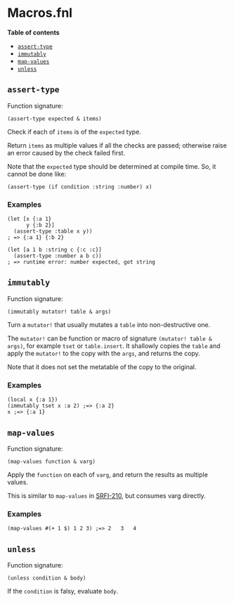 # Macros.fnl

**Table of contents**

- [`assert-type`](#assert-type)
- [`immutably`](#immutably)
- [`map-values`](#map-values)
- [`unless`](#unless)

## `assert-type`
Function signature:

```
(assert-type expected & items)
```

Check if each of `items` is of the `expected` type.

Return `items` as multiple values if all the checks are passed;
otherwise raise an error caused by the check failed first.

Note that the `expected` type should be determined at compile time.
So, it cannot be done like:

```fennel
(assert-type (if condition :string :number) x)
```

### Examples

```fennel
(let [x {:a 1}
      y {:b 2}]
  (assert-type :table x y))
; => {:a 1}	{:b 2}

(let [a 1 b :string c {:c :c}]
  (assert-type :number a b c))
; => runtime error: number expected, got string
```

## `immutably`
Function signature:

```
(immutably mutator! table & args)
```

Turn a `mutator!` that usually mutates a `table` into non-destructive one.

The `mutator!` can be function or macro of signature `(mutator! table & args)`,
for example `tset` or `table.insert`.
It shallowly copies the `table` and apply the `mutator!` to the copy with the `args`,
and returns the copy.

Note that it does not set the metatable of the copy to the original.

### Examples

```fennel
(local x {:a 1})
(immutably tset x :a 2) ;=> {:a 2}
x ;=> {:a 1}
```

## `map-values`
Function signature:

```
(map-values function & varg)
```

Apply the `function` on each of `varg`, and return the results as multiple values.

This is similar to `map-values` in [SRFI-210](https://srfi.schemers.org/srfi-210/),
but consumes varg directly.

### Examples

```fennel
(map-values #(+ 1 $) 1 2 3) ;=> 2	3	4
```

## `unless`
Function signature:

```
(unless condition & body)
```

If the `condition` is falsy, evaluate `body`.


<!-- Generated with Fenneldoc 1.0.1-dev-7960056
     https://gitlab.com/andreyorst/fenneldoc -->
